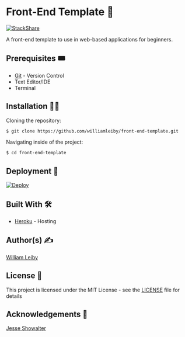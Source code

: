 # Front-End Template 🐥
[![StackShare](https://img.shields.io/badge/tech-stack-0690fa.svg?style=flat)](https://stackshare.io/williamleiby/front-end-template)

A front-end template to use in web-based applications for beginners.

## Prerequisites 🎟

* [Git](https://git-scm.com) - Version Control
* Text Editor/IDE
* Terminal

## Installation 👷‍♂️

Cloning the repository:

```bash
$ git clone https://github.com/williamleiby/front-end-template.git
```

Navigating inside of the project:

```bash
$ cd front-end-template
```

## Deployment 🚀

[![Deploy](https://www.herokucdn.com/deploy/button.svg)](https://heroku.com/deploy?template=https://github.com/williamleiby/front-end-template)

## Built With 🛠

* [Heroku](https://heroku.com) - Hosting

## Author(s) ✍️

[William Leiby](https://github.com/williamleiby)

## License 📄

This project is licensed under the MIT License - see the [LICENSE](LICENSE) file for details

## Acknowledgements 👏

[Jesse Showalter](https://github.com/jesseshowalter)
